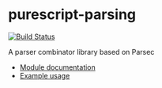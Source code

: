 purescript-parsing
==================

[![Build Status](https://travis-ci.org/purescript-contrib/purescript-parsing.svg?branch=master)](https://travis-ci.org/purescript-contrib/purescript-parsing)

A parser combinator library based on Parsec

- [Module documentation](docs/)
- [Example usage](test/Main.purs)
